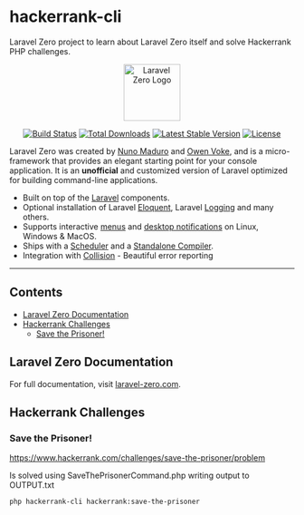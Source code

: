 # hackerrank-cli
Laravel Zero project to learn about Laravel Zero itself and solve Hackerrank PHP challenges.

<p align="center">
    <img title="Laravel Zero" height="100" src="https://raw.githubusercontent.com/laravel-zero/docs/master/images/logo/laravel-zero-readme.png" alt="Laravel Zero Logo" />
</p>

<p align="center">
  <a href="https://github.com/laravel-zero/framework/actions"><img src="https://github.com/laravel-zero/laravel-zero/actions/workflows/tests.yml/badge.svg" alt="Build Status" /></a>
  <a href="https://packagist.org/packages/laravel-zero/framework"><img src="https://img.shields.io/packagist/dt/laravel-zero/framework.svg" alt="Total Downloads" /></a>
  <a href="https://packagist.org/packages/laravel-zero/framework"><img src="https://img.shields.io/packagist/v/laravel-zero/framework.svg?label=stable" alt="Latest Stable Version" /></a>
  <a href="https://packagist.org/packages/laravel-zero/framework"><img src="https://img.shields.io/packagist/l/laravel-zero/framework.svg" alt="License" /></a>
</p>

Laravel Zero was created by [Nuno Maduro](https://github.com/nunomaduro) and [Owen Voke](https://github.com/owenvoke), and is a micro-framework that provides an elegant starting point for your console application. It is an **unofficial** and customized version of Laravel optimized for building command-line applications.

- Built on top of the [Laravel](https://laravel.com) components.
- Optional installation of Laravel [Eloquent](https://laravel-zero.com/docs/database/), Laravel [Logging](https://laravel-zero.com/docs/logging/) and many others.
- Supports interactive [menus](https://laravel-zero.com/docs/build-interactive-menus/) and [desktop notifications](https://laravel-zero.com/docs/send-desktop-notifications/) on Linux, Windows & MacOS.
- Ships with a [Scheduler](https://laravel-zero.com/docs/task-scheduling/) and  a [Standalone Compiler](https://laravel-zero.com/docs/build-a-standalone-application/).
- Integration with [Collision](https://github.com/nunomaduro/collision) - Beautiful error reporting

------
## Contents
- [Laravel Zero Documentation](#laravel-zero-documentation)
- [Hackerrank Challenges](#hackerrank-challenges)
  - [Save the Prisoner!](#save-the-prisoner)
## Laravel Zero Documentation

For full documentation, visit [laravel-zero.com](https://laravel-zero.com/).

## Hackerrank Challenges
### Save the Prisoner!
https://www.hackerrank.com/challenges/save-the-prisoner/problem

Is solved using SaveThePrisonerCommand.php writing output to OUTPUT.txt

`php hackerrank-cli hackerrank:save-the-prisoner`
